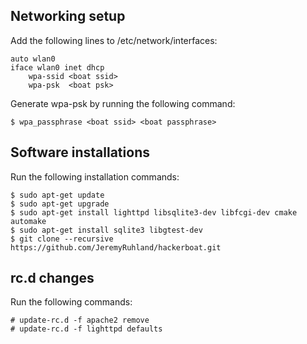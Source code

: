 ## Networking setup 

Add the following lines to /etc/network/interfaces:

```
auto wlan0
iface wlan0 inet dhcp
    wpa-ssid <boat ssid>
    wpa-psk  <boat psk>
```

Generate wpa-psk by running the following command:

```
$ wpa_passphrase <boat ssid> <boat passphrase>
```

## Software installations

Run the following installation commands:

```
$ sudo apt-get update
$ sudo apt-get upgrade
$ sudo apt-get install lighttpd libsqlite3-dev libfcgi-dev cmake automake
$ sudo apt-get install sqlite3 libgtest-dev
$ git clone --recursive https://github.com/JeremyRuhland/hackerboat.git
```

## rc.d changes

Run the following commands:

```
# update-rc.d -f apache2 remove
# update-rc.d -f lighttpd defaults
```
